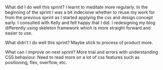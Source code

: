 What did I do well this sprint?
I learnt to meditate more regularly. In the beginning of the sprint I was a bit indecisive whether to reuse my work for from the previous sprint as I started applying the css and design concept early. I consulted with Kelly and felt happy that I did. I redesigning my blog differently using skeleton framework which is more straight forward and easier to use. 

What didn't I do well this sprint?
Maybe stick to process of product more. 

What can I improve on next sprint?
More trial and errors with understanding CSS behaviour. Need to read more on a lot of css features such as positioning, flex, overflow, etc. 